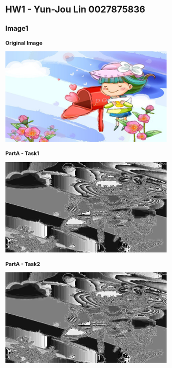 # **HW1 - Yun-Jou Lin 0027875836**

## Image1 

### Original Image
![Image1](https://github.com/Roselin/DeepLearning/blob/master/img1/Image1.jpg)

### PartA - Task1
![PartA - Task1](https://github.com/Roselin/DeepLearning/blob/master/img1/Task1_k1.jpg)

### PartA - Task2
![PartA - Task1](https://github.com/Roselin/DeepLearning/blob/master/img1/Task1_k1.jpg)
